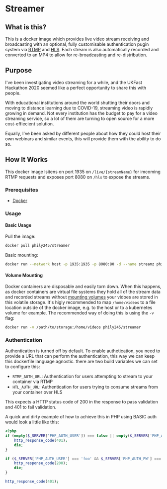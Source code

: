 # Streamer

## What is this?

This is a docker image which provides live video stream receiving and broadcasting with an optional, fully customisable authentication pugin system via [RTMP](https://en.wikipedia.org/wiki/Real-Time_Messaging_Protocol) and [HLS](https://en.wikipedia.org/wiki/HTTP_Live_Streaming). Each stream is also automatically recorded and converted to an MP4 to allow for re-broadcasting and re-distribution.

## Purpose

I've been investigating video streaming for a while, and the UKFast Hackathon 2020 seemed like a perfect opportunity to share this with people.

With educational institutions around the world shutting their doors and moving to distance learning due to COVID-19, streaming video is rapidly growing in demand. Not every institution has the budget to pay for a video streaming service, so a lot of them are turning to open source for a more cost-effiecient solution.

Equally, I've been asked by different people about how they could host their own webinars and similar events, this will provide them with the ability to do so.

## How It Works

This docker image lsitens on port 1935 on `/live/{streamName}` for imcoming RTMP requests and exposes port 8080 on `/hls` to expose the streams.

### Prerequisites

* [Docker](https://docs.docker.com/get-docker/)

### Usage

#### Basic Usage

Pull the image:

```bash
docker pull phily245/streamer
```

Basic mounting:

```bash
docker run --network host -p 1935:1935 -p 8080:80 -d --name streamz phily245/streamer
```

#### Volume Mounting

Docker containers are disposable and easily torn down. When this happens, as docker containers are virtual file systems they hold all of the stream data and recorded streams without [mounting volumes](https://docs.docker.com/storage/volumes/) your vidoes are stored in this volatile storage. It's higly recommended to map `/home/videos` to a file location outside of the docker image, e.g. to the host or to a kubernetes volume for example. The recommended way of doing this is using the `-v` flag:

```bash
docker run -v /path/to/storage:/home/videos phily245/streamer
```

### Authentication

Authentication is turned off by default. To enable authetication, you need to provide a URL that can perform the authentication, this way we can keep this dockerfile language agnostic. there are two build variables we can set to configure this:

* `RTMP_AUTH_URL`: Authentication for users attempting to stream to your container via RTMP
* `HTL_AUTH_URL`: Authentication for users trying to consume streams from your container over HLS

This expects a HTTP status code of 200 in the response to pass validation and 401 to fail validation. 

A quick and dirty example of how to achieve this in PHP using BASIC auth would look a little like this:

```php
<?php
if (empty($_SERVER['PHP_AUTH_USER']) === false || empty($_SERVER['PHP_AUTH_PW']) === false) {
    http_response_code(401);
    die;
}

if ($_SERVER['PHP_AUTH_USER'] === 'foo' && $_SERVER['PHP_AUTH_PW'] === 'bar') {
    http_response_code(200);
    die;
}

http_response_code(401);

```

